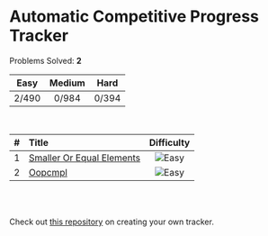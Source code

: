 # Automatic Competitive Progress Tracker
Problems Solved: **2**

|Easy| Medium |Hard| 
|:---:|:---:|:---:|
| 2/490 | 0/984 | 0/394 |

</br>


|#| Title |Difficulty| 
|:---:|:---|:---:|
1 |[Smaller Or Equal Elements](https:&#x2F;&#x2F;interviewbit.com&#x2F;problems&#x2F;smaller-or-equal-elements&#x2F;) |![Easy](https:&#x2F;&#x2F;img.shields.io&#x2F;badge&#x2F;Easy-43A047.svg)|
2 |[Oopcmpl](https:&#x2F;&#x2F;interviewbit.com&#x2F;problems&#x2F;oopcmpl&#x2F;) |![Easy](https:&#x2F;&#x2F;img.shields.io&#x2F;badge&#x2F;Easy-43A047.svg)|

</br></br>

Check out [this repository](https://github.com/auto_leetcode_stats) on creating your own tracker.